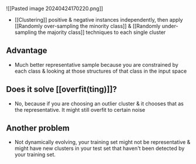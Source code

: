 ![[Pasted image 20240424170220.png]]
- [[Clustering]] positive & negative instances independently, then apply [[Randomly over-sampling the minority class]] & [[Randomly under-sampling the majority class]] techniques to each single cluster
## Advantage
- Much better representative sample because you are constrained by each class & looking at those structures of that class in the input space
## Does it solve [[overfit(ting)]]?
- No, because if you are choosing an outlier cluster & it chooses that as the representative. It might still overfit to certain noise
## Another problem
- Not dynamically evolving, your training set might not be representative & might have new clusters in your test set that haven't been detected by your training set.